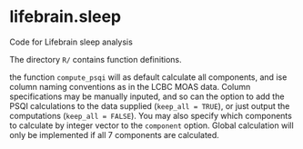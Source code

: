 # lifebrain.sleep
Code for Lifebrain sleep analysis

The directory `R/` contains function definitions.

the function `compute_psqi` will as default calculate all components, and ise column naming conventions as in the LCBC MOAS data. 
Column specifications may be manually inputed, and so can the option to add the PSQI calculations to the data supplied (`keep_all = TRUE`), or just output the computations (`keep_all = FALSE`). 
You may also specify which components to calculate by integer vector to the `component` option. Global calculation will only be implemented if all 7 components are calculated. 
